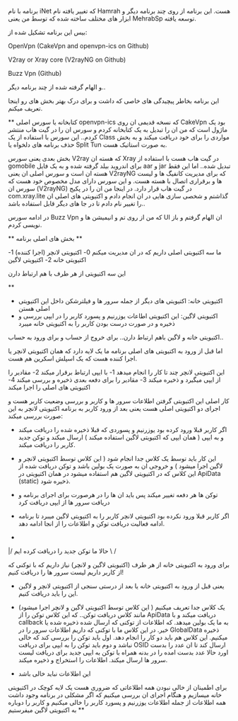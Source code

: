 برنامه با نام iNet که تغییر یافته نام Hamrah هست.
این برنامه از روی چند برنامه دیگر و ابزار های مختلف ساخته شده که توسط من یعنی MehrabSp توسعه یافته.

بیس این برنامه تشکیل شده از:

OpenVpn (CakeVpn and openvpn-ics on Github)

V2ray or Xray core (V2rayNG on Github)

Buzz Vpn (Github)

و الهام گرفته شده از چند برنامه دیگر..


این برنامه بخاطر پیچیدگی های خاصی که داشت و برای درک بهتر بخش های رو اینجا تعریف میکنم.

**
کتابخانه یا سورس اصلی openvpn-ics که نسخه قدیمی ان روی CakeVpn بود یک ماژول است که من ان را تبدیل به یک کتابخانه کردم و سورس ان را در گیت هاب منتشر کردم.. این سورس با استفاده از یک Class مواردی را برای خود دریافت میکند و به بخش حذف برنامه های دلخواه یا Split Tun به صورت استاتیک هست.

بخش بعدی یعنی سورس V2ray که هسته ان Xray در گیت هاب هست با استفاده از gomobile برای اندروید بیلد گرفته شده و به یک فایل aar و jar تبدیل شده.. اما این فقط هسته ان است و سورس اصلی ان یعنی V2rayNG که برای مدیریت کانفیگ ها و لیست ها و برقراری اتصال با هسته هست. و این سورس دارای مدل مخصوص خود هست که سورس ان (V2rayNG) در گیت هاب قرار دارد. در اینجا من ان را در پکیج com.xray.lite گذاشتم و شخصی سازی هایی در ان انجام دادم و اکتیویتی های اصلی ان را تغییر نام دادم تا در جا های دیگر قابل استفاده باشد..

در ادامه سورس Buzz Vpn که من از روی تم و انیمیشن ها و UI ان الهام گرفتم و باز نویسی کردم.

** بخش های اصلی برنامه **


ما سه اکتیویتی اصلی داریم که در ان مدیریت میکنم
0- اکتیویتی لانچر (اجرا کننده)
1- اکتیویتی خانه
2- اکتیویتی لاگین

این سه اکتیویتی از هر طرف با هم ارتباط دارن

**
- اکتیویتی خانه: اکتیویتی های دیگر از جمله سرور ها و فیلترشکن داخل این اکتیویتی اصلی هستن
- اکتیویتی لاگین: این اکتیویتی اطاعات یوزرنیم و پسورد کاربر را در ایپی بررسی و ذخیره و در صورت درست بودن کاربر را به اکتیویتی خانه میبرد

اکتیویتی خانه و لاگین باهم ارتباط دارن.. برای خروج از حساب و برای ورود به حساب..


اما
قبل از ورود به اکتیویتی های اصلی برنامه ما یک لایه دارد که همان اکتیویتی لانچر یا اجرا کننده هست که یک اسپلش اسکرین هم هست.


این اکتیویتی لانچر چند تا کار را انجام میدهد
1- با ایپی ارتباط برقرار میکند
2- مقادیر را از ایپی میگیرد و ذخیره میکند
3- مقادیر را برای دفعه بعدی ذخیره و بررسی میکند
4- اکتیویتی های اصلی را اجرا میکند

کار اصلی این اکتیویتی گرفتن اطلاعات سرور ها و کاربر و بررسی وضعیت کاربر هست و اجرای دو اکتیویتی اصلی هست
یعنی بعد از ورود کاربر به برنامه اکتیویتی لانچر به این صورت بررسی میکند:

- اگر کاربر قبلا ورود کرده بود یوزرنیم و پسوردی که قبلا ذخیره شده را دریافت میکند و به ایپی ( همان ایپی که اکتیویتی لاگین استفاده میکند ) ارسال میکند و توکن جدید کاربر را دریافت میکند.

* این کار باید توسط یک کلاس جدا انجام شود ( این کلاس توسط اکتیویتی لانچر و لاگین اجرا میشود ) و خروجی ان به صورت یک بولین باشد و توکن دریافت شده از این کلاس که در اکتیویتی لاگین هم استفاده میشود در همان اکتیویتی در ApiData (static) ذخیره شود.

* توکن ها هر دفعه تغییر میکند پس باید ان ها را در هرصورت برای اجرای برنامه و دریافت سرور ها از ایپی دریافت کرد

- اگر کاربر قبلا ورود نکرده بود اکتیویتی لانچر کاربر را به اکتیویتی لاگین میبرد تا برنامه ادامه فعالیت دریافت توکن و اطلاعات را از انجا ادامه دهد.

 *
\|/ حالا ما توکن جدید را دریافت کرده ایم
\ /

برای ورود به اکتیویتی خانه از هر طرف (اکتیویتی لاگین و لانچر) نیاز داریم که با توکنی که از کاربر داریم لیست سرور ها را دریافت کنیم!

* یعنی قبل از ورود به اکتیویتی خانه یا بعد از درستی سنجی از اکتیویتی لانچر و لاگین این را باید دریافت کنیم.

* یک کلاس جدا تعریف میکنیم ( این کلاس توسط اکتیویتی لاگین و لانچر اجرا میشود) مانند کلاس دریافت توکن.. که این کلاس توکن را از ApiData دریافت میکند و با callback به ما یک بولین میدهد. که اطلاعات از توکنی که ارسال شده ذخیره شده یا خیر. در این کلاس ما با توکنی که داریم اطلاعات سرور را در GlobalData ذخیره میکنیم.
این کلاس هم باید دو کار را انجام دهد.
اول باید توکن را بررسی کند که خالی نباشد و دوم باید توکن را به ایپی برای دریافت OSID ارسال کند تا ان عدد را بدست اورد
حالا عدد بدست امده را در بدنه همراه با توکن به ایپی جدید برای دریافت لیست سرور ها ارسال میکند. اطلاعات را استخراج و ذخیره میکند.


* این اطلاعات نباید خالی باشد

برای اطمینان از خالی نبودن همه اطلاعاتی که ضروری هست یک لایه کوچک در اکتیویتی خانه میسازیم و هنگام اجرای ان بررسی میکنیم که اگر مشکلی در برنامه وجود داشت همه اطلاعات از جمله اطلاعات یوزرنیم و پسورد کاربر را خالی میکنیم و کاربر را دوباره به اکتیویتی لاگین میفرستیم **




